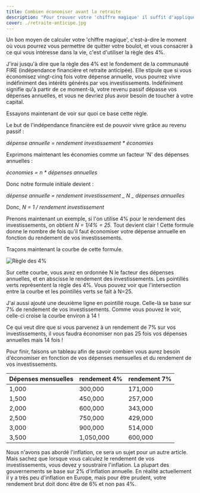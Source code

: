 ```yaml
---
title: Combien économiser avant la retraite
description: "Pour trouver votre 'chiffre magique' il suffit d'appliquer la règles des 4%."
cover: ./retraite-anticipe.jpg
---
```


Un bon moyen de calculer votre 'chiffre magique', c'est-à-dire le moment où vous pourrez vous permettre de quitter votre boulot, et vous consacrer à ce qui vous intéresse dans la vie, c'est d'utiliser la règle des 4%.

J'irai jusqu'à dire que la règle des 4% est le fondement de la communauté FIRE (indépendance financière et retraite anticipée). Elle stipule que si vous économisez vingt-cinq fois votre dépense annuelle, vous pourrez vivre indéfiniment des intérêts générés par vos investissements. Indéfiniment signifie qu'à partir de ce moment-là, votre revenu passif dépasse vos dépenses annuelles, et vous ne devriez plus avoir besoin de toucher à votre capital.

Essayons maintenant de voir sur quoi ce base cette règle.

Le but de l'indépendance financière est de pouvoir vivre grâce au revenu passif :

*dépense annuelle = rendement investissement * économies*

Exprimons maintenant les économies comme un facteur 'N' des dépenses annuelles :

*économies = n * dépenses annuelles*

Donc notre formule initiale devient :

*dépense annuelle = rendement investissement _ N _ dépenses annuelles*

Donc, *N = 1 / rendement investissement*

Prenons maintenant un exemple, si l'on utilise 4% pour le rendement des investissements, on obtient *N = 1/4% = 25*. Tout devient clair ! Cette formule donne le nombre de fois qu'il faut économiser votre dépense annuelle en fonction du rendement de vos investissements.

Traçons maintenant la courbe de cette formule.

![Règle des 4%](./regle_des_4_pourcent.png)

Sur cette courbe, vous avez en ordonnée N le facteur des dépenses annuelles, et en abscisse le rendement des investissements. Les pointillés verts représentent la règle des 4%. Vous pouvez voir que l'intersection entre la courbe et les pointillés verts se fait à N=25.

J'ai aussi ajouté une deuxième ligne en pointillé rouge. Celle-là se base sur 7% de rendement de vos investissements. Comme vous pouvez le voir, celle-ci croise la courbe environ à 14 !

Ce qui veut dire que si vous parvenez à un rendement de 7% sur vos investissements, il vous faudra économiser non pas 25 fois vos dépenses annuelles mais 14 fois !

Pour finir, faisons un tableau afin de savoir combien vous aurez besoin d'économiser en fonction de vos dépenses mensuelles et du rendement de vos investissements.

| Dépenses mensuelles | rendement 4% | rendement 7% |
| :----------------- | :----------- | :----------- |
| 1,000              | 300,000      | 171,000      |
| 1,500              | 450,000      | 257,000      |
| 2,000              | 600,000      | 343,000      |
| 2,500              | 750,000      | 429,000      |
| 3,000              | 900,000      | 514,000      |
| 3,500              | 1,050,000    | 600,000      |

Nous n'avons pas abordé l'inflation, ce sera un sujet pour un autre article. Mais sachez que lorsque vous calculez le rendement de vos investissements, vous devez y soustraire l'inflation. La plupart des gouvernements se base sur 2% d'inflation annuelle. En réalité actuellement il y a très peu d'inflation en Europe, mais pour être prudent, votre rendement brut doit donc être de 6% et non pas 4%.